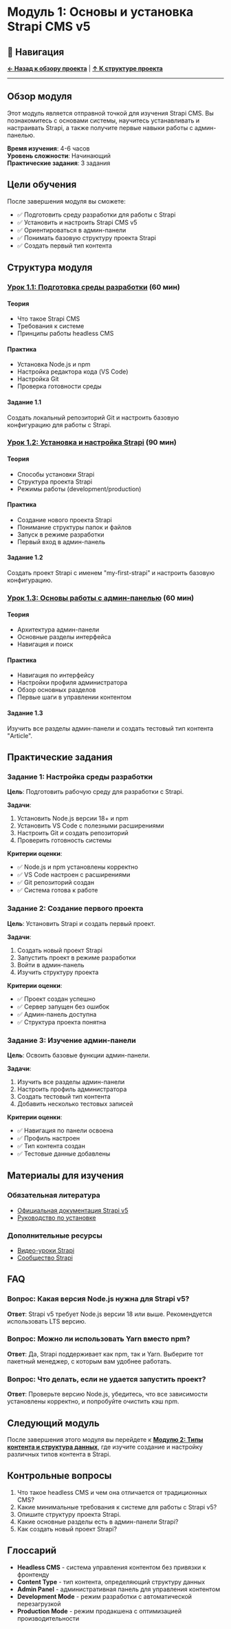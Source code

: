 # Модуль 1: Основы и установка Strapi CMS v5

## 🧭 Навигация

**[← Назад к обзору проекта](../README.md)** | **[↑ К структуре проекта](../../structure.md)**

---

## Обзор модуля

Этот модуль является отправной точкой для изучения Strapi CMS. Вы познакомитесь с основами системы, научитесь устанавливать и настраивать Strapi, а также получите первые навыки работы с админ-панелью.

**Время изучения**: 4-6 часов  
**Уровень сложности**: Начинающий  
**Практические задания**: 3 задания

## Цели обучения

После завершения модуля вы сможете:
- ✅ Подготовить среду разработки для работы с Strapi
- ✅ Установить и настроить Strapi CMS v5
- ✅ Ориентироваться в админ-панели
- ✅ Понимать базовую структуру проекта Strapi
- ✅ Создать первый тип контента

## Структура модуля

### [Урок 1.1: Подготовка среды разработки](lesson-01-1/README.md) (60 мин)

#### Теория
- Что такое Strapi CMS
- Требования к системе
- Принципы работы headless CMS

#### Практика
- Установка Node.js и npm
- Настройка редактора кода (VS Code)
- Настройка Git
- Проверка готовности среды

#### Задание 1.1
Создать локальный репозиторий Git и настроить базовую конфигурацию для работы с Strapi.

### [Урок 1.2: Установка и настройка Strapi](lesson-01-2/README.md) (90 мин)

#### Теория
- Способы установки Strapi
- Структура проекта Strapi
- Режимы работы (development/production)

#### Практика
- Создание нового проекта Strapi
- Понимание структуры папок и файлов
- Запуск в режиме разработки
- Первый вход в админ-панель

#### Задание 1.2
Создать проект Strapi с именем "my-first-strapi" и настроить базовую конфигурацию.

### [Урок 1.3: Основы работы с админ-панелью](lesson-01-3/README.md) (60 мин)

#### Теория
- Архитектура админ-панели
- Основные разделы интерфейса
- Навигация и поиск

#### Практика
- Навигация по интерфейсу
- Настройки профиля администратора
- Обзор основных разделов
- Первые шаги в управлении контентом

#### Задание 1.3
Изучить все разделы админ-панели и создать тестовый тип контента "Article".

## Практические задания

### Задание 1: Настройка среды разработки
**Цель**: Подготовить рабочую среду для разработки с Strapi.

**Задачи**:
1. Установить Node.js версии 18+ и npm
2. Установить VS Code с полезными расширениями
3. Настроить Git и создать репозиторий
4. Проверить готовность системы

**Критерии оценки**:
- ✅ Node.js и npm установлены корректно
- ✅ VS Code настроен с расширениями
- ✅ Git репозиторий создан
- ✅ Система готова к работе

### Задание 2: Создание первого проекта
**Цель**: Установить Strapi и создать первый проект.

**Задачи**:
1. Создать новый проект Strapi
2. Запустить проект в режиме разработки
3. Войти в админ-панель
4. Изучить структуру проекта

**Критерии оценки**:
- ✅ Проект создан успешно
- ✅ Сервер запущен без ошибок
- ✅ Админ-панель доступна
- ✅ Структура проекта понятна

### Задание 3: Изучение админ-панели
**Цель**: Освоить базовые функции админ-панели.

**Задачи**:
1. Изучить все разделы админ-панели
2. Настроить профиль администратора
3. Создать тестовый тип контента
4. Добавить несколько тестовых записей

**Критерии оценки**:
- ✅ Навигация по панели освоена
- ✅ Профиль настроен
- ✅ Тип контента создан
- ✅ Тестовые данные добавлены

## Материалы для изучения

### Обязательная литература
- [Официальная документация Strapi v5](https://docs.strapi.io/)
- [Руководство по установке](https://docs.strapi.io/dev-docs/installation)

### Дополнительные ресурсы
- [Видео-уроки Strapi](https://www.youtube.com/c/Strapi)
- [Сообщество Strapi](https://forum.strapi.io/)

## FAQ

### Вопрос: Какая версия Node.js нужна для Strapi v5?
**Ответ**: Strapi v5 требует Node.js версии 18 или выше. Рекомендуется использовать LTS версию.

### Вопрос: Можно ли использовать Yarn вместо npm?
**Ответ**: Да, Strapi поддерживает как npm, так и Yarn. Выберите тот пакетный менеджер, с которым вам удобнее работать.

### Вопрос: Что делать, если не удается запустить проект?
**Ответ**: Проверьте версию Node.js, убедитесь, что все зависимости установлены корректно, и попробуйте очистить кэш npm.

## Следующий модуль

После завершения этого модуля вы перейдете к **[Модулю 2: Типы контента и структура данных](../module-02/README.md)**, где изучите создание и настройку различных типов контента в Strapi.

## Контрольные вопросы

1. Что такое headless CMS и чем она отличается от традиционных CMS?
2. Какие минимальные требования к системе для работы с Strapi v5?
3. Опишите структуру проекта Strapi.
4. Какие основные разделы есть в админ-панели Strapi?
5. Как создать новый проект Strapi?

## Глоссарий

- **Headless CMS** - система управления контентом без привязки к фронтенду
- **Content Type** - тип контента, определяющий структуру данных
- **Admin Panel** - административная панель для управления контентом
- **Development Mode** - режим разработки с автоматической перезагрузкой
- **Production Mode** - режим продакшена с оптимизацией производительности 
